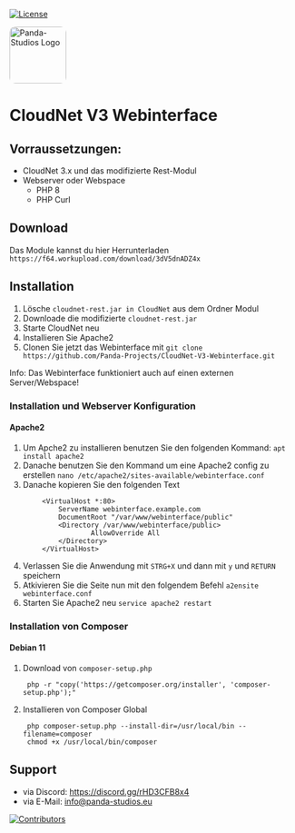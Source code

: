[![License](https://img.shields.io/badge/License-Apache%202.0-blue.svg)](https://opensource.org/licenses/Apache-2.0)

<img width="100px" style="border-radius: 10px;" src="https://cdn.panda-studios.eu/logo-transparent.png" alt="Panda-Studios Logo">

# CloudNet V3 Webinterface

## Vorraussetzungen:

- CloudNet 3.x und das modifizierte Rest-Modul
- Webserver oder Webspace
    - PHP 8
    - PHP Curl

## Download

Das Module kannst du hier Herrunterladen ``https://f64.workupload.com/download/3dV5dnADZ4x``

## Installation

1. Lösche ```cloudnet-rest.jar in CloudNet``` aus dem Ordner Modul
2. Downloade die modifizierte ``cloudnet-rest.jar``
3. Starte CloudNet neu
4. Installieren Sie Apache2
5. Clonen Sie jetzt das Webinterface mit ``git clone https://github.com/Panda-Projects/CloudNet-V3-Webinterface.git``

Info: Das Webinterface funktioniert auch auf einen externen Server/Webspace!

### Installation und Webserver Konfiguration

#### Apache2

1. Um Apche2 zu installieren benutzen Sie den folgenden Kommand:
   ```apt install apache2```
2. Danache benutzen Sie den Kommand um eine Apache2 config zu erstellen
   ```nano /etc/apache2/sites-available/webinterface.conf```
3. Danache kopieren Sie den folgenden Text
```
        <VirtualHost *:80>
            ServerName webinterface.example.com
            DocumentRoot "/var/www/webinterface/public"
            <Directory /var/www/webinterface/public>
                    AllowOverride All
            </Directory>
        </VirtualHost>
```
4. Verlassen Sie die Anwendung mit ``STRG+X`` und dann mit ``y`` und ``RETURN`` speichern
5. Atkivieren Sie die Seite nun mit den folgendem Befehl
   ```a2ensite webinterface.conf```
6. Starten Sie Apache2 neu
   ```service apache2 restart```



### Installation von Composer
#### Debian 11
1. Download von ``composer-setup.php``

        php -r "copy('https://getcomposer.org/installer', 'composer-setup.php');"

2. Installieren von Composer Global

        php composer-setup.php --install-dir=/usr/local/bin --filename=composer
        chmod +x /usr/local/bin/composer

## Support

- via Discord: https://discord.gg/rHD3CFB8x4
- via E-Mail: [info@panda-studios.eu](mailto:info@panda-studios.eu)

<a href="https://github.com/Panda-Projects/CloudNet-V3-Webinterface/graphs/contributors">
  <img src="https://contrib.rocks/image?repo=Panda-Projects/CloudNet-V3-Webinterface" alt="Contributors"/>
</a>